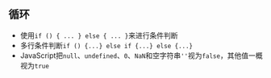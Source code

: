 ## 循环
- 使用`if () { ... } else { ... }`来进行条件判断
- 多行条件判断`if () {...} else if {...} else {...}`
- JavaScript把`null`、`undefined`、`0`、`NaN`和空字符串`''`视为`false`，其他值一概视为`true`